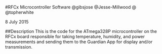 #RFCx Microcontroller Software
@gibsjose
@Jesse-Millwood
@
@topherwhite

8 July 2015

##Description
This is the code for the ATmega328P microcontroller on the RFCx board responsible for taking temperature, humidity, and power measurements and sending them to the Guardian App for display and/or transmission.
